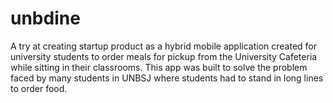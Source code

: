 # unbdine
A try at creating startup product as a hybrid mobile application created for university students to order meals for pickup from the University Cafeteria while sitting in their classrooms. This app was built to solve the problem faced by many students in UNBSJ where students had to stand in long lines to order food.
